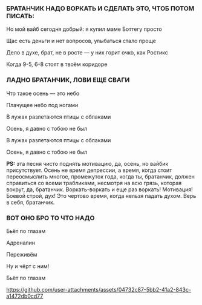 ### БРАТАНЧИК НАДО ВОРКАТЬ И СДЕЛАТЬ ЭТО, ЧТОБ ПОТОМ ПИСАТЬ:

Но мой вайб сегодня добрый: я купил маме Боттегу просто

Щас есть деньги и нет вопросов, улыбаться стало проще

Дело в духе, брат, не в росте — у них горит очко, как Ростикс

Когда 9-5, 6-8 стоят в твоём коридоре

### ЛАДНО БРАТАНЧИК, ЛОВИ ЕЩЕ СВАГИ

Что такое осень — это небо

Плачущее небо под ногами

В лужах разлетаются птицы с облаками

Осень, я давно с тобою не был

В лужах разлетаются птицы с облаками

Осень, я давно с тобою не был

**PS:** эта песня чисто поднять мотивацию, да, осень, но вайбик присутствует. Осень не время депрессии, а время, когда стоит переосмыслить многое, промежуток года, когда ты, братанчик, 
должен справиться со всеми трабликами, несмотря на всю грязь, которая вокруг, да, братанчик. Воркать-воркать и еще раз воркать! Мотивация! Боевой строй, дух! Это чертово время, когда нельзя падать духом.
Верь в себя, братанчик. 

### ВОТ ОНО БРО ТО ЧТО НАДО
Бьёт по глазам

Адреналин

Переживём

Ну и чёрт с ним!

Бьёт по глазам

https://github.com/user-attachments/assets/04732c87-5bb2-41a2-843c-a1472db0cd77


